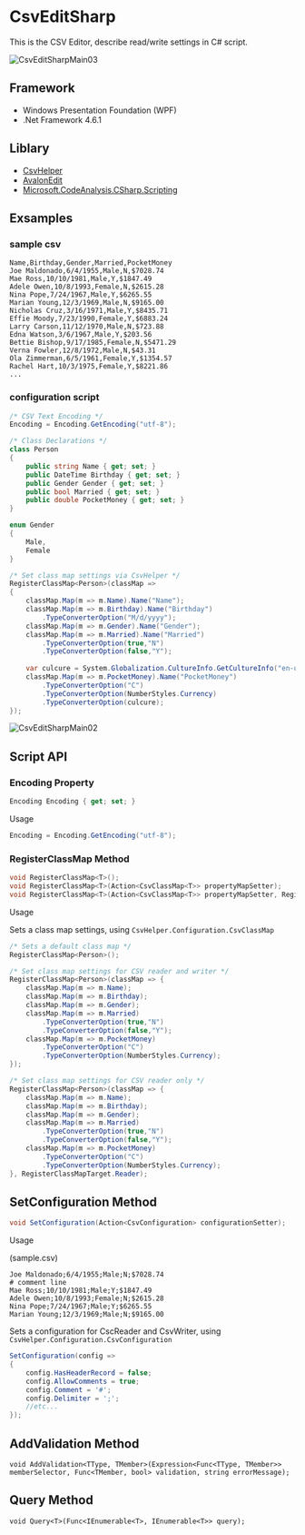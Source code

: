 # CsvEditSharp

This is the CSV Editor, describe read/write settings in C# script.

![CsvEditSharpMain03](https://github.com/pierre3/CsvEditSharp/blob/master/Documents/csvEditSharp_main03.png)

## Framework
- Windows Presentation Foundation (WPF) 
- .Net Framework 4.6.1

## Liblary
- [CsvHelper](https://joshclose.github.io/CsvHelper/)
- [AvalonEdit](http://avalonedit.net/)
- [Microsoft.CodeAnalysis.CSharp.Scripting](https://www.nuget.org/packages/Microsoft.CodeAnalysis.CSharp.Scripting/)

## Exsamples

### sample csv
```
Name,Birthday,Gender,Married,PocketMoney
Joe Maldonado,6/4/1955,Male,N,$7028.74
Mae Ross,10/10/1981,Male,Y,$1847.49
Adele Owen,10/8/1993,Female,N,$2615.28
Nina Pope,7/24/1967,Male,Y,$6265.55
Marian Young,12/3/1969,Male,N,$9165.00
Nicholas Cruz,3/16/1971,Male,Y,$8435.71
Effie Moody,7/23/1990,Female,Y,$6883.24
Larry Carson,11/12/1970,Male,N,$723.88
Edna Watson,3/6/1967,Male,Y,$203.56
Bettie Bishop,9/17/1985,Female,N,$5471.29
Verna Fowler,12/8/1972,Male,N,$43.31
Ola Zimmerman,6/5/1961,Female,Y,$1354.57
Rachel Hart,10/3/1975,Female,Y,$8221.86
...
```

### configuration script

```cs
/* CSV Text Encoding */
Encoding = Encoding.GetEncoding("utf-8");

/* Class Declarations */
class Person
{
    public string Name { get; set; }
    public DateTime Birthday { get; set; }
    public Gender Gender { get; set; }
    public bool Married { get; set; }
    public double PocketMoney { get; set; }
}

enum Gender
{
    Male,
    Female
}

/* Set class map settings via CsvHelper */
RegisterClassMap<Person>(classMap =>
{
    classMap.Map(m => m.Name).Name("Name");
    classMap.Map(m => m.Birthday).Name("Birthday")
        .TypeConverterOption("M/d/yyyy");
    classMap.Map(m => m.Gender).Name("Gender");
    classMap.Map(m => m.Married).Name("Married")
        .TypeConverterOption(true,"N")
        .TypeConverterOption(false,"Y");
    
    var culcure = System.Globalization.CultureInfo.GetCultureInfo("en-us");
    classMap.Map(m => m.PocketMoney).Name("PocketMoney")
        .TypeConverterOption("C")
        .TypeConverterOption(NumberStyles.Currency)
        .TypeConverterOption(culcure);
});
```
![CsvEditSharpMain02](https://github.com/pierre3/CsvEditSharp/blob/master/Documents/csvEditSharp_main02.png)

## Script API

### Encoding Property

```cs
Encoding Encoding { get; set; }
```

Usage
```cs
Encoding = Encoding.GetEncoding("utf-8");
```

### RegisterClassMap Method

```cs    
void RegisterClassMap<T>();
void RegisterClassMap<T>(Action<CsvClassMap<T>> propertyMapSetter);
void RegisterClassMap<T>(Action<CsvClassMap<T>> propertyMapSetter, RegisterClassMapTarget target);
```

Usage

Sets a class map settings, using `CsvHelper.Configuration.CsvClassMap`

```cs
/* Sets a default class map */
RegisterClassMap<Person>();

/* Set class map settings for CSV reader and writer */
RegisterClassMap<Person>(classMap => {
    classMap.Map(m => m.Name);
    classMap.Map(m => m.Birthday);
    classMap.Map(m => m.Gender);
    classMap.Map(m => m.Married)
        .TypeConverterOption(true,"N")
        .TypeConverterOption(false,"Y");
    classMap.Map(m => m.PocketMoney)
        .TypeConverterOption("C")
        .TypeConverterOption(NumberStyles.Currency);
});

/* Set class map settings for CSV reader only */
RegisterClassMap<Person>(classMap => {
    classMap.Map(m => m.Name);
    classMap.Map(m => m.Birthday);
    classMap.Map(m => m.Gender);
    classMap.Map(m => m.Married)
        .TypeConverterOption(true,"N")
        .TypeConverterOption(false,"Y");
    classMap.Map(m => m.PocketMoney)
        .TypeConverterOption("C")
        .TypeConverterOption(NumberStyles.Currency);
}, RegisterClassMapTarget.Reader);
```

## SetConfiguration Method

```cs
void SetConfiguration(Action<CsvConfiguration> configurationSetter);
```

Usage

(sample.csv)

```
Joe Maldonado;6/4/1955;Male;N;$7028.74
# comment line
Mae Ross;10/10/1981;Male;Y;$1847.49
Adele Owen;10/8/1993;Female;N;$2615.28
Nina Pope;7/24/1967;Male;Y;$6265.55
Marian Young;12/3/1969;Male;N;$9165.00
```

Sets a configuration for CscReader and CsvWriter, using `CsvHelper.Configuration.CsvConfiguration`

```cs
SetConfiguration(config =>
{
    config.HasHeaderRecord = false;
    config.AllowComments = true;
    config.Comment = '#';
    config.Delimiter = ';';
    //etc...
});
```

## AddValidation Method

```
void AddValidation<TType, TMember>(Expression<Func<TType, TMember>> memberSelector, Func<TMember, bool> validation, string errorMessage);
```

## Query Method

```
void Query<T>(Func<IEnumerable<T>, IEnumerable<T>> query);
```
